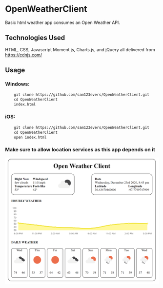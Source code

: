 # OpenWeatherClient
Basic html weather app consumes an Open Weather API.

## Technologies Used
HTML, CSS, Javascript
Moment.js, Charts.js, and jQuery all delivered from https://cdnjs.com/

## Usage
### Windows:
```
    git clone https://github.com/sam123evers/OpenWeatherClient.git
    cd OpenWeatherClient
    index.html
```
### iOS:
```
    git clone https://github.com/sam123evers/OpenWeatherClient.git
    cd OpenWeatherClient
    open index.html
```

### Make sure to allow location services as this app depends on it

![meow](./weather_app_screenshot.png?raw=true)